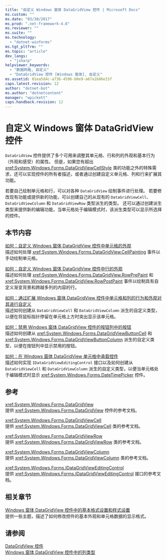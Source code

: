 ```yaml
---
title: "自定义 Windows 窗体 DataGridView 控件 | Microsoft Docs"
ms.custom: ""
ms.date: "03/30/2017"
ms.prod: ".net-framework-4.6"
ms.reviewer: ""
ms.suite: ""
ms.technology: 
  - "dotnet-winforms"
ms.tgt_pltfrm: ""
ms.topic: "article"
dev_langs: 
  - "jsharp"
helpviewer_keywords: 
  - "数据网格, 自定义"
  - "DataGridView 控件 [Windows 窗体], 自定义"
ms.assetid: 01ea5d4c-a736-4596-b0e9-a67a1b86e15f
caps.latest.revision: 12
author: "dotnet-bot"
ms.author: "dotnetcontent"
manager: "wpickett"
caps.handback.revision: 12
---
```

# 自定义 Windows 窗体 DataGridView 控件
`DataGridView` 控件提供了多个可用来调整其单元格、行和列的外观和基本行为（外观和感受）的属性。  但是，如果您有超出 <xref:System.Windows.Forms.DataGridViewCellStyle> 类的功能之外的特殊需求，还可以实现控件的所有者描述，或者通过创建自定义单元格、列和行来扩展其功能。  
  
 若要自己绘制单元格和行，可以对各种 `DataGridView` 绘制事件进行处理。  若要修改现有功能或提供新的功能，可以创建自己的从现有的 `DataGridViewCell`、`DataGridViewColumn` 和 `DataGridViewRow` 类型派生的类型。  还可以通过创建派生类型来提供新的编辑功能，当单元格处于编辑模式时，该派生类型可以显示所选择的控件。  
  
## 本节内容  
 [如何：自定义 Windows 窗体 DataGridView 控件中单元格的外观](../../../../docs/framework/winforms/controls/customize-the-appearance-of-cells-in-the-datagrid.md)  
 描述如何处理 <xref:System.Windows.Forms.DataGridView.CellPainting> 事件以手动绘制单元格。  
  
 [如何：自定义 Windows 窗体 DataGridView 控件中行的外观](../../../../docs/framework/winforms/controls/customize-the-appearance-of-rows-in-the-datagrid.md)  
 描述如何处理 <xref:System.Windows.Forms.DataGridView.RowPrePaint> 和 <xref:System.Windows.Forms.DataGridView.RowPostPaint> 事件以绘制具有自定义渐变背景和跨越多列的内容的行。  
  
 [如何：通过扩展 Windows 窗体 DataGridView 控件中单元格和列的行为和外观对其进行自定义](../../../../docs/framework/winforms/controls/customize-cells-and-columns-in-the-datagrid-by-extending-behavior.md)  
 描述如何创建从 `DataGridViewCell` 和 `DataGridViewColumn` 派生的自定义类型，以便在将鼠标指针停留在单元格上方时突出显示该单元格。  
  
 [如何：禁用 Windows 窗体 DataGridView 控件的按钮列中的按钮](../../../../docs/framework/winforms/controls/disable-buttons-in-a-button-column-in-the-datagrid.md)  
 描述如何创建从 <xref:System.Windows.Forms.DataGridViewButtonCell> 和 <xref:System.Windows.Forms.DataGridViewButtonColumn> 派生的自定义类型，以便在按钮列中显示禁用的按钮。  
  
 [如何：在 Windows 窗体 DataGridView 单元格中承载控件](../../../../docs/framework/winforms/controls/how-to-host-controls-in-windows-forms-datagridview-cells.md)  
 描述如何实现 `IDataGridViewEditingControl` 接口以及如何创建从 `DataGridViewCell` 和 `DataGridViewColumn` 派生的自定义类型，以便当单元格处于编辑模式时显示 <xref:System.Windows.Forms.DateTimePicker> 控件。  
  
## 参考  
 <xref:System.Windows.Forms.DataGridView>  
 提供 <xref:System.Windows.Forms.DataGridView> 控件的参考文档。  
  
 <xref:System.Windows.Forms.DataGridViewCell>  
 提供 <xref:System.Windows.Forms.DataGridViewCell> 类的参考文档。  
  
 <xref:System.Windows.Forms.DataGridViewRow>  
 提供 <xref:System.Windows.Forms.DataGridViewRow> 类的参考文档。  
  
 <xref:System.Windows.Forms.DataGridViewColumn>  
 提供 <xref:System.Windows.Forms.DataGridViewColumn> 类的参考文档。  
  
 <xref:System.Windows.Forms.IDataGridViewEditingControl>  
 提供 <xref:System.Windows.Forms.IDataGridViewEditingControl> 接口的参考文档。  
  
## 相关章节  
 [Windows 窗体 DataGridView 控件中的基本格式设置和样式设置](../../../../docs/framework/winforms/controls/basic-formatting-and-styling-in-the-windows-forms-datagridview-control.md)  
 提供一些主题，描述了如何修改控件的基本外观和单元格数据的显示格式。  
  
## 请参阅  
 [DataGridView 控件](../../../../docs/framework/winforms/controls/datagridview-control-windows-forms.md)   
 [Windows 窗体 DataGridView 控件中的列类型](../../../../docs/framework/winforms/controls/column-types-in-the-windows-forms-datagridview-control.md)